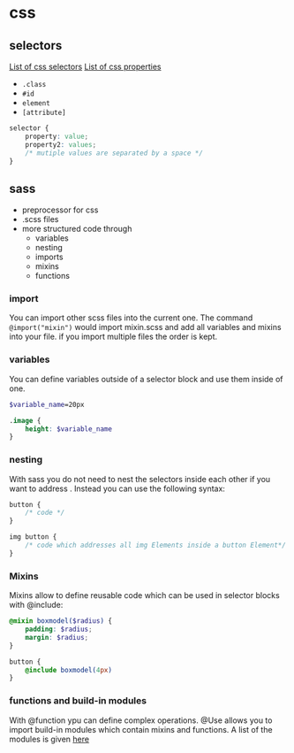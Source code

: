 # css

## selectors 

[List of css selectors](https://www.w3schools.com/cssref/css_selectors.asp)
[List of css properties](https://css-tricks.com/almanac/properties/)

- `.class`
- `#id`
- `element`
- `[attribute]`



```css
selector {
    property: value;
    property2: values;
    /* mutiple values are separated by a space */
}

```

## sass

- preprocessor for css
- .scss files
- more structured code through 
  - variables
  - nesting
  - imports
  - mixins
  - functions

### import

You can import other scss files into the current one. The command `@import("mixin")` would import mixin.scss and add all variables and mixins into your file. if you import multiple files the order is kept.

### variables

You can define variables outside of a selector block and use them inside of one.

```scss
$variable_name=20px

.image {
    height: $variable_name
}

```

### nesting

With sass you do not need to nest the selectors inside each other if you want to address . Instead you can use the following syntax:

```scss
button {
    /* code */
}

img button {
    /* code which addresses all img Elements inside a button Element*/
}

```

### Mixins

Mixins allow to define reusable code which can be used in selector blocks with @include:

```scss
@mixin boxmodel($radius) {
    padding: $radius;
    margin: $radius;
}

button {
    @include boxmodel(4px)
}

```

### functions and build-in modules

With @function ypu can define complex operations. @Use allows you to import build-in modules which contain mixins and functions. A list of the modules is given [here](https://sass-lang.com/documentation/modules)